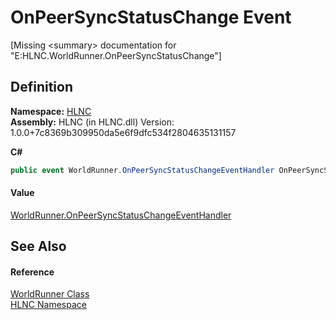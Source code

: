 # OnPeerSyncStatusChange Event


\[Missing &lt;summary&gt; documentation for "E:HLNC.WorldRunner.OnPeerSyncStatusChange"\]



## Definition
**Namespace:** <a href="N_HLNC">HLNC</a>  
**Assembly:** HLNC (in HLNC.dll) Version: 1.0.0+7c8369b309950da5e6f9dfc534f2804635131157

**C#**
``` C#
public event WorldRunner.OnPeerSyncStatusChangeEventHandler OnPeerSyncStatusChange
```



#### Value
<a href="T_HLNC_WorldRunner_OnPeerSyncStatusChangeEventHandler">WorldRunner.OnPeerSyncStatusChangeEventHandler</a>

## See Also


#### Reference
<a href="T_HLNC_WorldRunner">WorldRunner Class</a>  
<a href="N_HLNC">HLNC Namespace</a>  
